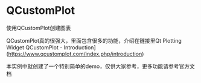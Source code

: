 # QCustomPlot

使用QCustomPlot创建图表

QCustomPlot真的很强大，里面包含很多的功能，介绍在链接里Qt Plotting Widget QCustomPlot - Introduction](https://www.qcustomplot.com/index.php/introduction)

本实例中就创建了一个特别简单的demo，仅供大家参考，更多功能请参考官方文档
